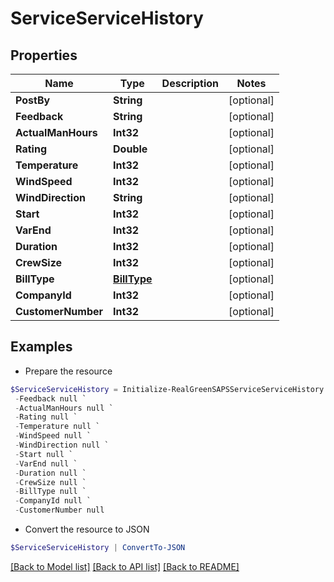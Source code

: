 # ServiceServiceHistory
## Properties

Name | Type | Description | Notes
------------ | ------------- | ------------- | -------------
**PostBy** | **String** |  | [optional] 
**Feedback** | **String** |  | [optional] 
**ActualManHours** | **Int32** |  | [optional] 
**Rating** | **Double** |  | [optional] 
**Temperature** | **Int32** |  | [optional] 
**WindSpeed** | **Int32** |  | [optional] 
**WindDirection** | **String** |  | [optional] 
**Start** | **Int32** |  | [optional] 
**VarEnd** | **Int32** |  | [optional] 
**Duration** | **Int32** |  | [optional] 
**CrewSize** | **Int32** |  | [optional] 
**BillType** | [**BillType**](BillType.md) |  | [optional] 
**CompanyId** | **Int32** |  | [optional] 
**CustomerNumber** | **Int32** |  | [optional] 

## Examples

- Prepare the resource
```powershell
$ServiceServiceHistory = Initialize-RealGreenSAPSServiceServiceHistory  -PostBy null `
 -Feedback null `
 -ActualManHours null `
 -Rating null `
 -Temperature null `
 -WindSpeed null `
 -WindDirection null `
 -Start null `
 -VarEnd null `
 -Duration null `
 -CrewSize null `
 -BillType null `
 -CompanyId null `
 -CustomerNumber null
```

- Convert the resource to JSON
```powershell
$ServiceServiceHistory | ConvertTo-JSON
```

[[Back to Model list]](../README.md#documentation-for-models) [[Back to API list]](../README.md#documentation-for-api-endpoints) [[Back to README]](../README.md)

